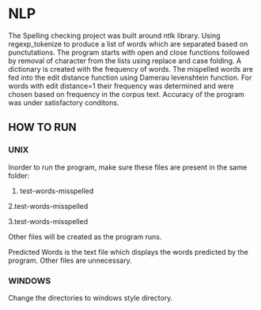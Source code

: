 # NLP

The Spelling checking project was built around ntlk library. Using regexp_tokenize to produce a list of words which are separated based on punctutations. 
The program starts with open and close functions followed by removal of character from the lists using replace and case folding. 
A dictionary is created with the frequency of words. The mispelled words are fed into the edit distance function using Damerau levenshtein function. For words with edit distance=1 their frequency was determined and were chosen based on frequency in the corpus text. 
Accuracy of the program was under satisfactory conditons. 


## HOW TO RUN 
### UNIX

Inorder to run the program, make sure these files are present in the same folder:
1. test-words-misspelled

 2.test-words-misspelled

 3.test-words-misspelled

Other files will be created as the program runs. 

Predicted Words is the text file which displays the words predicted by the program. Other files are unnecessary. 

### WINDOWS

Change the directories to windows style directory.
